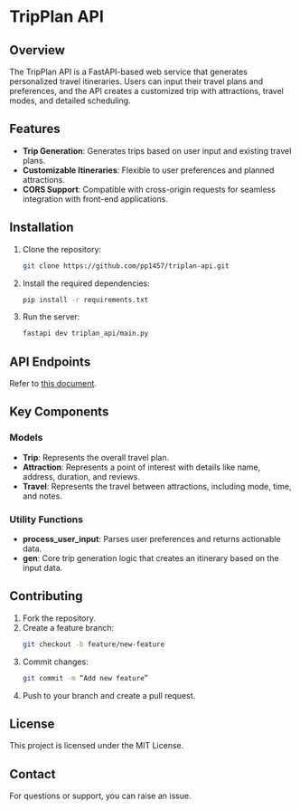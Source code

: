 # TripPlan API

## Overview

The TripPlan API is a FastAPI-based web service that generates personalized travel itineraries. Users can input 
their travel plans and preferences, and the API creates a customized trip with attractions, travel modes, and 
detailed scheduling.

## Features

*   **Trip Generation**: Generates trips based on user input and existing travel plans.
*   **Customizable Itineraries**: Flexible to user preferences and planned attractions.
*   **CORS Support**: Compatible with cross-origin requests for seamless integration with front-end applications.

## Installation

1.  Clone the repository:
    ```bash
    git clone https://github.com/pp1457/triplan-api.git
    ```
2.  Install the required dependencies:
    ```bash
    pip install -r requirements.txt
    ```
3.  Run the server:
    ```bash
    fastapi dev triplan_api/main.py
    ```

## API Endpoints

Refer to [this document](https://triplan-api.vercel.app/docs#/).

## Key Components

### Models

*   **Trip**: Represents the overall travel plan.
*   **Attraction**: Represents a point of interest with details like name, address, duration, and reviews.
*   **Travel**: Represents the travel between attractions, including mode, time, and notes.

### Utility Functions

*   **process_user_input**: Parses user preferences and returns actionable data.
*   **gen**: Core trip generation logic that creates an itinerary based on the input data.

## Contributing

1.  Fork the repository.
2.  Create a feature branch:
    ```bash
    git checkout -b feature/new-feature
    ```
3.  Commit changes:
    ```bash
    git commit -m “Add new feature”
    ```
4.  Push to your branch and create a pull request.

## License

This project is licensed under the MIT License.

## Contact

For questions or support, you can raise an issue.
